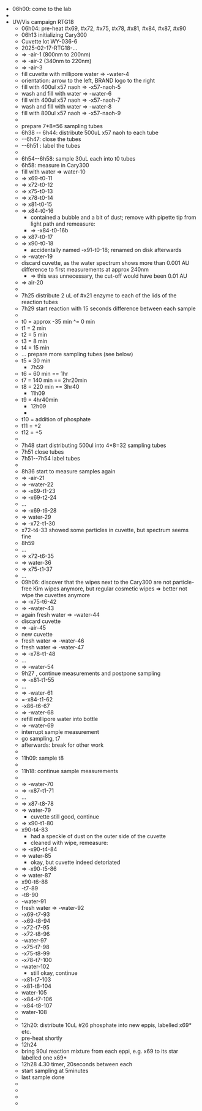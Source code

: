- 06h00: come to the lab
-
- UV/Vis campaign RTG18
	- 06h04: pre-heat #x69, #x72, #x75, #x78, #x81, #x84, #x87, #x90
	- 06h13 initializing Cary300
	- Cuvette lot WY-036-6
	- 2025-02-17-RTG18-...
	- => -air-1 (800nm to 200nm)
	- => -air-2 (340nm to 220nm)
	- => -air-3
	- fill cuvette with millipore water => -water-4
	- orientation: arrow to the left, BRAND logo to the right
	- fill with 400ul x57 naoh => -x57-naoh-5
	- wash and fill with water => -water-6
	- fill with 400ul x57 naoh => -x57-naoh-7
	- wash and fill with water => -water-8
	- fill with 800ul x57 naoh => -x57-naoh-9
	-
	- prepare 7*8=56 sampling tubes
	- 6h38 -- 6h44: distribute 500uL x57 naoh to each tube
	- --6h47: close the tubes
	- --6h51 : label the tubes
	-
	- 6h54--6h58: sample 30uL each into t0 tubes
	- 6h58: measure in Cary300
	- fill with water => water-10
	- => x69-t0-11
	- => x72-t0-12
	- => x75-t0-13
	- => x78-t0-14
	- => x81-t0-15
	- => x84-t0-16
		- contained a bubble and a bit of dust; remove with pipette tip from light path and remeasure:
		- => -x84-t0-16b
	- => x87-t0-17
	- => x90-t0-18
		- accidentally named -x91-t0-18; renamed on disk afterwards
	- => -water-19
	- discard cuvette, as the water spectrum shows more than 0.001 AU difference to first measurements at approx 240nm
		- => this was unnecessary, the cut-off would have been 0.01 AU
	- => air-20
	-
	- 7h25 distribute 2 uL of #x21 enzyme to each of the lids of the reaction tubes
	- 7h29 start reaction with 15 seconds difference between each sample
	-
	- t0 = approx -35 min ^= 0 min
	- t1 = 2 min
	- t2 = 5 min
	- t3 = 8 min
	- t4 = 15 min
	- ... prepare more sampling tubes (see below)
	- t5 = 30 min
		- 7h59
	- t6 = 60 min == 1hr
	- t7 = 140 min == 2hr20min
	- t8 = 220 min == 3hr40
		- 11h09
	- t9 = 4hr40min
		- 12h09
		-
	- t10 = addition of phosphate
	- t11 = +2
	- t12 = +5
	-
	- 7h48 start distributing 500ul into 4*8=32 sampling tubes
	- 7h51 close tubes
	- 7h51--7h54 label tubes
	-
	- 8h36 start to measure samples again
	- => -air-21
	- => -water-22
	- => -x69-t1-23
	- => -x69-t2-24
	- ...
	- => -x69-t6-28
	- => water-29
	- => -x72-t1-30
	- x72-t4-33 showed some particles in cuvette, but spectrum seems fine
	- 8h59
	- ...
	- => x72-t6-35
	- => water-36
	- => x75-t1-37
	- ...
	- 09h06: discover that the wipes next to the Cary300 are not particle-free Kim wipes anymore, but regular cosmetic wipes => better not wipe the cuvettes anymore
	- => -x75-t6-42
	- => -water-43
	- again fresh water => -water-44
	- discard cuvette
	- => -air-45
	- new cuvette
	- fresh water => -water-46
	- fresh water => -water-47
	- => -x78-t1-48
	- ...
	- => -water-54
	- 9h27 , continue measurements and postpone sampling
	- => -x81-t1-55
	- ...
	- => -water-61
	- =-x84-t1-62
	- -x86-t6-67
	- => -water-68
	- refill millipore water into bottle
	- => -water-69
	- interrupt sample measurement
	- go sampling, t7
	- afterwards: break for other work
	-
	- 11h09: sample t8
	-
	- 11h18: continue sample measurements
	-
	- => -water-70
	- => -x87-t1-71
	- ...
	- => x87-t8-78
	- => water-79
		- cuvette still good, continue
	- => x90-t1-80
	- x90-t4-83
		- had a speckle of dust on the outer side of the cuvette
		- cleaned with wipe, remeasure:
	- => -x90-t4-84
	- => water-85
		- okay, but cuvette indeed detoriated
	- => -x90-t5-86
	- => water-87
	- x90-t6-88
	- -t7-89
	- -t8-90
	- -water-91
	- fresh water => -water-92
	- -x69-t7-93
	- -x69-t8-94
	- -x72-t7-95
	- -x72-t8-96
	- -water-97
	- -x75-t7-98
	- -x75-t8-99
	- -x78-t7-100
	- -water-102
		- still okay, continue
	- -x81-t7-103
	- -x81-t8-104
	- water-105
	- -x84-t7-106
	- -x84-t8-107
	- water-108
	-
	- 12h20: distribute 10uL #26 phosphate into new eppis, labelled x69* etc.
	- pre-heat shortly
	- 12h24
	- bring 90ul reaction mixture from each eppi, e.g. x69 to its star labelled one x69*
	- 12h28 4.30 timer, 20seconds between each
	- start sampling at 5minutes
	- last sample done
	-
	-
	-
	-
